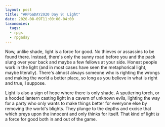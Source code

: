 ```yaml
---
layout: post
title: "#RPGaDAY2020 Day 9: Light"
date: 2020-08-09T11:00:00-04:00
taxonomies:
  tags:
  - rpgs
  - rpgaday
---
```

Now, unlike shade, light is a force for good. No thieves or assassins to be found there. Instead, there's only the sunny road before you and the pack slung over your back and maybe a few fellows at your side. Honest people work in the light (and in most cases have seen the metaphorical light, maybe literally). There's almost always someone who is righting the wrongs and making the world a better place, so long as you believe in what is right and true, I suppose.

Light is also a sign of hope where there is only shade. A sputtering torch, or a hooded lantern casting light in a cavern of unknown evils, lighting the way for a party who only wants to make things better for everyone else by removing the world's blights. They plunge to the depths and excise that which preys upon the innocent and only thinks for itself. That kind of light _is_ a force for good both in and out of the game.
